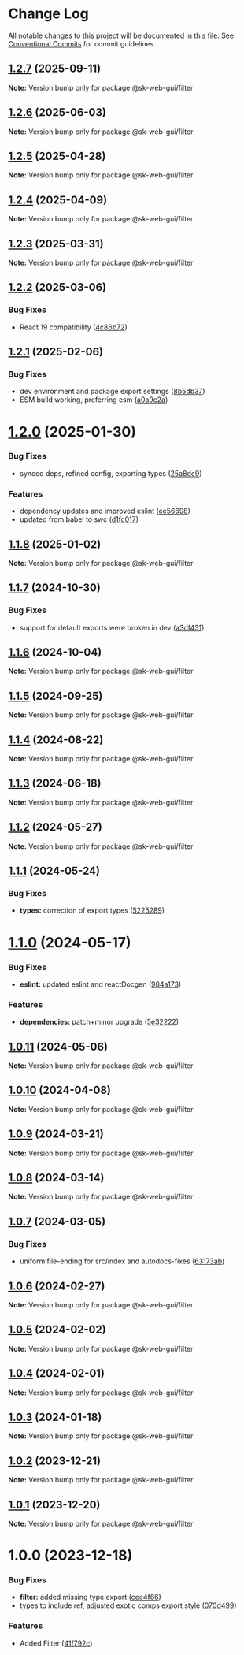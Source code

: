 # Change Log

All notable changes to this project will be documented in this file.
See [Conventional Commits](https://conventionalcommits.org) for commit guidelines.

## [1.2.7](https://github.com/Sundsvallskommun/web-shared-components/compare/@sk-web-gui/filter@1.2.6...@sk-web-gui/filter@1.2.7) (2025-09-11)

**Note:** Version bump only for package @sk-web-gui/filter

## [1.2.6](https://github.com/Sundsvallskommun/web-shared-components/compare/@sk-web-gui/filter@1.2.5...@sk-web-gui/filter@1.2.6) (2025-06-03)

**Note:** Version bump only for package @sk-web-gui/filter

## [1.2.5](https://github.com/Sundsvallskommun/web-shared-components/compare/@sk-web-gui/filter@1.2.4...@sk-web-gui/filter@1.2.5) (2025-04-28)

**Note:** Version bump only for package @sk-web-gui/filter

## [1.2.4](https://github.com/Sundsvallskommun/web-shared-components/compare/@sk-web-gui/filter@1.2.3...@sk-web-gui/filter@1.2.4) (2025-04-09)

**Note:** Version bump only for package @sk-web-gui/filter

## [1.2.3](https://github.com/Sundsvallskommun/web-shared-components/compare/@sk-web-gui/filter@1.2.2...@sk-web-gui/filter@1.2.3) (2025-03-31)

**Note:** Version bump only for package @sk-web-gui/filter

## [1.2.2](https://github.com/Sundsvallskommun/web-shared-components/compare/@sk-web-gui/filter@1.2.1...@sk-web-gui/filter@1.2.2) (2025-03-06)

### Bug Fixes

- React 19 compatibility ([4c86b72](https://github.com/Sundsvallskommun/web-shared-components/commit/4c86b721f0e6e7110cf79adcda457367d66eb980))

## [1.2.1](https://github.com/Sundsvallskommun/web-shared-components/compare/@sk-web-gui/filter@1.2.0...@sk-web-gui/filter@1.2.1) (2025-02-06)

### Bug Fixes

- dev environment and package export settings ([8b5db37](https://github.com/Sundsvallskommun/web-shared-components/commit/8b5db37a3d1cdefe5409c1750f04cae6f57e4bb1))
- ESM build working, preferring esm ([a0a9c2a](https://github.com/Sundsvallskommun/web-shared-components/commit/a0a9c2a2f21c60df7f384bc2ac3479e101b1ab7d))

# [1.2.0](https://github.com/Sundsvallskommun/web-shared-components/compare/@sk-web-gui/filter@1.1.8...@sk-web-gui/filter@1.2.0) (2025-01-30)

### Bug Fixes

- synced deps, refined config, exporting types ([25a8dc9](https://github.com/Sundsvallskommun/web-shared-components/commit/25a8dc9b32bf94ab65782cb26e230514f9224468))

### Features

- dependency updates and improved eslint ([ee56698](https://github.com/Sundsvallskommun/web-shared-components/commit/ee56698550bd45c1711eba643042cb6379ebd8f6))
- updated from babel to swc ([d1fc017](https://github.com/Sundsvallskommun/web-shared-components/commit/d1fc01761ba14f93d93b272ff802267ff86efbdc))

## [1.1.8](https://github.com/Sundsvallskommun/web-shared-components/compare/@sk-web-gui/filter@1.1.7...@sk-web-gui/filter@1.1.8) (2025-01-02)

**Note:** Version bump only for package @sk-web-gui/filter

## [1.1.7](https://github.com/Sundsvallskommun/web-shared-components/compare/@sk-web-gui/filter@1.1.6...@sk-web-gui/filter@1.1.7) (2024-10-30)

### Bug Fixes

- support for default exports were broken in dev ([a3df431](https://github.com/Sundsvallskommun/web-shared-components/commit/a3df431658d2e7650bd14b94ca18af797065bea3))

## [1.1.6](https://github.com/Sundsvallskommun/web-shared-components/compare/@sk-web-gui/filter@1.1.5...@sk-web-gui/filter@1.1.6) (2024-10-04)

**Note:** Version bump only for package @sk-web-gui/filter

## [1.1.5](https://github.com/Sundsvallskommun/web-shared-components/compare/@sk-web-gui/filter@1.1.4...@sk-web-gui/filter@1.1.5) (2024-09-25)

**Note:** Version bump only for package @sk-web-gui/filter

## [1.1.4](https://github.com/Sundsvallskommun/web-shared-components/compare/@sk-web-gui/filter@1.1.3...@sk-web-gui/filter@1.1.4) (2024-08-22)

**Note:** Version bump only for package @sk-web-gui/filter

## [1.1.3](https://github.com/Sundsvallskommun/web-shared-components/compare/@sk-web-gui/filter@1.1.2...@sk-web-gui/filter@1.1.3) (2024-06-18)

**Note:** Version bump only for package @sk-web-gui/filter

## [1.1.2](https://github.com/Sundsvallskommun/web-shared-components/compare/@sk-web-gui/filter@1.1.1...@sk-web-gui/filter@1.1.2) (2024-05-27)

**Note:** Version bump only for package @sk-web-gui/filter

## [1.1.1](https://github.com/Sundsvallskommun/web-shared-components/compare/@sk-web-gui/filter@1.1.0...@sk-web-gui/filter@1.1.1) (2024-05-24)

### Bug Fixes

- **types:** correction of export types ([5225289](https://github.com/Sundsvallskommun/web-shared-components/commit/52252890b4206faa9bc70111e75f1ef818e0d8fe))

# [1.1.0](https://github.com/Sundsvallskommun/web-shared-components/compare/@sk-web-gui/filter@1.0.11...@sk-web-gui/filter@1.1.0) (2024-05-17)

### Bug Fixes

- **eslint:** updated eslint and reactDocgen ([984a173](https://github.com/Sundsvallskommun/web-shared-components/commit/984a17371f052a0cbe23d01fd31722f0fa2a56eb))

### Features

- **dependencies:** patch+minor upgrade ([5e32222](https://github.com/Sundsvallskommun/web-shared-components/commit/5e322229e362aac60ad69771a41ee2ac1397f93b))

## [1.0.11](https://github.com/Sundsvallskommun/web-shared-components/compare/@sk-web-gui/filter@1.0.10...@sk-web-gui/filter@1.0.11) (2024-05-06)

**Note:** Version bump only for package @sk-web-gui/filter

## [1.0.10](https://github.com/Sundsvallskommun/web-shared-components/compare/@sk-web-gui/filter@1.0.9...@sk-web-gui/filter@1.0.10) (2024-04-08)

**Note:** Version bump only for package @sk-web-gui/filter

## [1.0.9](https://github.com/Sundsvallskommun/web-shared-components/compare/@sk-web-gui/filter@1.0.8...@sk-web-gui/filter@1.0.9) (2024-03-21)

**Note:** Version bump only for package @sk-web-gui/filter

## [1.0.8](https://github.com/Sundsvallskommun/web-shared-components/compare/@sk-web-gui/filter@1.0.7...@sk-web-gui/filter@1.0.8) (2024-03-14)

**Note:** Version bump only for package @sk-web-gui/filter

## [1.0.7](https://github.com/Sundsvallskommun/web-shared-components/compare/@sk-web-gui/filter@1.0.6...@sk-web-gui/filter@1.0.7) (2024-03-05)

### Bug Fixes

- uniform file-ending for src/index and autodocs-fixes ([63173ab](https://github.com/Sundsvallskommun/web-shared-components/commit/63173ab9474b4cb3bc97da6b780bdfb4ae65990c))

## [1.0.6](https://github.com/Sundsvallskommun/web-shared-components/compare/@sk-web-gui/filter@1.0.5...@sk-web-gui/filter@1.0.6) (2024-02-27)

**Note:** Version bump only for package @sk-web-gui/filter

## [1.0.5](https://github.com/Sundsvallskommun/web-shared-components/compare/@sk-web-gui/filter@1.0.4...@sk-web-gui/filter@1.0.5) (2024-02-02)

**Note:** Version bump only for package @sk-web-gui/filter

## [1.0.4](https://github.com/Sundsvallskommun/web-shared-components/compare/@sk-web-gui/filter@1.0.3...@sk-web-gui/filter@1.0.4) (2024-02-01)

**Note:** Version bump only for package @sk-web-gui/filter

## [1.0.3](https://github.com/Sundsvallskommun/web-shared-components/compare/@sk-web-gui/filter@1.0.2...@sk-web-gui/filter@1.0.3) (2024-01-18)

**Note:** Version bump only for package @sk-web-gui/filter

## [1.0.2](https://github.com/Sundsvallskommun/web-shared-components/compare/@sk-web-gui/filter@1.0.1...@sk-web-gui/filter@1.0.2) (2023-12-21)

**Note:** Version bump only for package @sk-web-gui/filter

## [1.0.1](https://github.com/Sundsvallskommun/web-shared-components/compare/@sk-web-gui/filter@1.0.0...@sk-web-gui/filter@1.0.1) (2023-12-20)

**Note:** Version bump only for package @sk-web-gui/filter

# 1.0.0 (2023-12-18)

### Bug Fixes

- **filter:** added missing type export ([cec4f66](https://github.com/Sundsvallskommun/web-shared-components/commit/cec4f66f3bbb50c310d57e861869f3a66a781e12))
- types to include ref, adjusted exotic comps export style ([070d499](https://github.com/Sundsvallskommun/web-shared-components/commit/070d4990ecea5d5ce90ebdd684a381bb8ad95861))

### Features

- Added Filter ([41f792c](https://github.com/Sundsvallskommun/web-shared-components/commit/41f792c392fd0987e41ad175e2748260856d2c5f))
